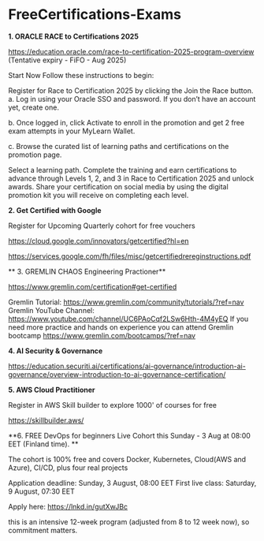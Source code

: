 # FreeCertifications-Exams

**1. ORACLE RACE to Certifications 2025**

https://education.oracle.com/race-to-certification-2025-program-overview (Tentative expiry - FiFO - Aug 2025)

Start Now
Follow these instructions to begin:

Register for Race to Certification 2025 by clicking the Join the Race button.
a. Log in using your Oracle SSO and password. If you don’t have an account yet, create one.

b. Once logged in, click Activate to enroll in the promotion and get 2 free exam attempts in your MyLearn Wallet.

c. Browse the curated list of learning paths and certifications on the promotion page.

Select a learning path.
Complete the training and earn certifications to advance through Levels 1, 2, and 3 in Race to Certification 2025 and unlock awards.
Share your certification on social media by using the digital promotion kit you will receive on completing each level.


**2. Get Certified with Google**

Register for Upcoming Quarterly cohort for free vouchers

https://cloud.google.com/innovators/getcertified?hl=en

 https://services.google.com/fh/files/misc/getcertifiedrereginstructions.pdf


** 3. GREMLIN CHAOS Engineering Practioner**

https://www.gremlin.com/certification#get-certified

Gremlin Tutorial: https://www.gremlin.com/community/tutorials/?ref=nav
Gremlin YouTube Channel: https://www.youtube.com/channel/UC6PAoCqf2LSw6Hth-4M4yEQ
If you need more practice and hands on experience you can attend Gremlin bootcamp https://www.gremlin.com/bootcamps/?ref=nav

**4. AI Security & Governance**

https://education.securiti.ai/certifications/ai-governance/introduction-ai-governance/overview-introduction-to-ai-governance-certification/


**5. AWS Cloud Practitioner**

Register in AWS Skill builder to explore 1000' of courses for free

https://skillbuilder.aws/

**6.  FREE DevOps for beginners Live Cohort this Sunday - 3 Aug at 08:00 EET (Finland time). **

The cohort is 100% free and covers Docker, Kubernetes, Cloud(AWS and Azure), CI/CD, plus four real projects

Application deadline: Sunday, 3 August, 08:00 EET
First live class: Saturday, 9 August, 07:30 EET

Apply here: https://lnkd.in/gutXwJBc

this is an intensive 12-week program (adjusted from 8 to 12 week now), so commitment matters.
